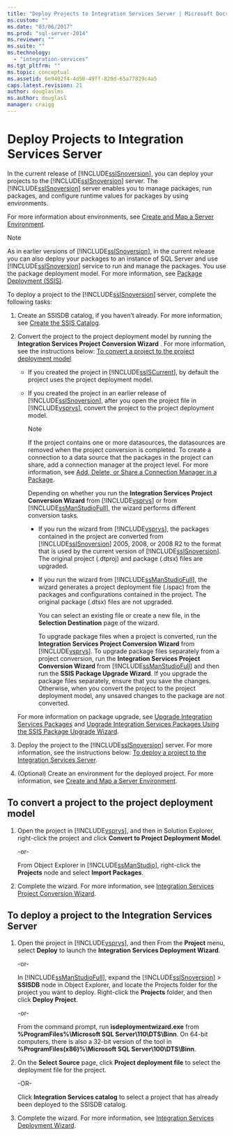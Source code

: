 ```yaml
---
title: "Deploy Projects to Integration Services Server | Microsoft Docs"
ms.custom: ""
ms.date: "03/06/2017"
ms.prod: "sql-server-2014"
ms.reviewer: ""
ms.suite: ""
ms.technology: 
  - "integration-services"
ms.tgt_pltfrm: ""
ms.topic: conceptual
ms.assetid: 6e9402f4-4d50-49ff-820d-65a77829c4a5
caps.latest.revision: 21
author: douglaslms
ms.author: douglasl
manager: craigg
---
```

# Deploy Projects to Integration Services Server
  In the current release of [!INCLUDE[ssISnoversion](../includes/ssisnoversion-md.md)], you can deploy your projects to the [!INCLUDE[ssISnoversion](../includes/ssisnoversion-md.md)] server. The [!INCLUDE[ssISnoversion](../includes/ssisnoversion-md.md)] server enables you to manage packages, run packages, and configure runtime values for packages by using environments.  
  
 For more information about environments, see [Create and Map a Server Environment](../../2014/integration-services/create-and-map-a-server-environment.md).  
  
> [!NOTE]  
>  As in earlier versions of [!INCLUDE[ssISnoversion](../includes/ssisnoversion-md.md)], in the current release you can also deploy your packages to an instance of SQL Server and use [!INCLUDE[ssISnoversion](../includes/ssisnoversion-md.md)] service to run and manage the packages. You use the package deployment model. For more information, see [Package Deployment &#40;SSIS&#41;](packages/legacy-package-deployment-ssis.md).  
  
 To deploy a project to the [!INCLUDE[ssISnoversion](../includes/ssisnoversion-md.md)] server, complete the following tasks:  
  
1.  Create an SSISDB catalog, if you haven’t already. For more information, see [Create the SSIS Catalog](catalog/ssis-catalog.md).  
  
2.  Convert the project to the project deployment model by running the **Integration Services Project Conversion Wizard** . For more information, see the instructions below: [To convert a project to the project deployment model](#convert)  
  
    -   If you created the project in [!INCLUDE[ssISCurrent](../includes/ssiscurrent-md.md)], by default the project uses the project deployment model.  
  
    -   If you created the project in an earlier release of [!INCLUDE[ssISnoversion](../includes/ssisnoversion-md.md)], after you open the project file in [!INCLUDE[vsprvs](../includes/vsprvs-md.md)], convert the project to the project deployment model.  
  
        > [!NOTE]  
        >  If the project contains one or more datasources, the datasources are removed when the project conversion is completed. To create a connection to a data source that the packages in the project can share, add a connection manager at the project level. For more information, see [Add, Delete, or Share a Connection Manager in a Package](../../2014/integration-services/add-delete-or-share-a-connection-manager-in-a-package.md).  
  
         Depending on whether you run the **Integration Services Project Conversion Wizard** from [!INCLUDE[vsprvs](../includes/vsprvs-md.md)] or from [!INCLUDE[ssManStudioFull](../includes/ssmanstudiofull-md.md)], the wizard performs different conversion tasks.  
  
        -   If you run the wizard from [!INCLUDE[vsprvs](../includes/vsprvs-md.md)], the packages contained in the project are converted from [!INCLUDE[ssISnoversion](../includes/ssisnoversion-md.md)] 2005, 2008, or 2008 R2 to the format that is used by the current version of [!INCLUDE[ssISnoversion](../includes/ssisnoversion-md.md)]. The original project (.dtproj) and package (.dtsx) files are upgraded.  
  
        -   If you run the wizard from [!INCLUDE[ssManStudioFull](../includes/ssmanstudiofull-md.md)], the wizard generates a project deployment file (.ispac) from the packages and configurations contained in the project. The original package (.dtsx) files are not upgraded.  
  
             You can select an existing file or create a new file, in the **Selection Destination** page of the wizard.  
  
             To upgrade package files when a project is converted, run the **Integration Services Project Conversion Wizard** from [!INCLUDE[vsprvs](../includes/vsprvs-md.md)]. To upgrade package files separately from a project conversion, run the **Integration Services Project Conversion Wizard** from [!INCLUDE[ssManStudioFull](../includes/ssmanstudiofull-md.md)] and then run the **SSIS Package Upgrade Wizard**. If you upgrade the package files separately, ensure that you save the changes. Otherwise, when you convert the project to the project deployment model, any unsaved changes to the package are not converted.  
  
     For more information on package upgrade, see [Upgrade Integration Services Packages](install-windows/upgrade-integration-services-packages.md) and [Upgrade Integration Services Packages Using the SSIS Package Upgrade Wizard](install-windows/upgrade-integration-services-packages-using-the-ssis-package-upgrade-wizard.md).  
  
3.  Deploy the project to the [!INCLUDE[ssISnoversion](../includes/ssisnoversion-md.md)] server. For more information, see the instructions below: [To deploy a project to the Integration Services Server](#deploy).  
  
4.  (Optional) Create an environment for the deployed project. For more information, see [Create and Map a Server Environment](../../2014/integration-services/create-and-map-a-server-environment.md).  
  
##  <a name="convert"></a> To convert a project to the project deployment model  
  
1.  Open the project in [!INCLUDE[vsprvs](../includes/vsprvs-md.md)], and then in Solution Explorer, right-click the project and click **Convert to Project Deployment Model**.  
  
     -or-  
  
     From Object Explorer in [!INCLUDE[ssManStudio](../includes/ssmanstudio-md.md)], right-click the **Projects** node and select **Import Packages**.  
  
2.  Complete the wizard. For more information, see [Integration Services Project Conversion Wizard](../../2014/integration-services/integration-services-project-conversion-wizard.md).  
  
##  <a name="deploy"></a> To deploy a project to the Integration Services Server  
  
1.  Open the project in [!INCLUDE[vsprvs](../includes/vsprvs-md.md)], and then From the **Project** menu, select **Deploy** to launch the **Integration Services Deployment Wizard**.  
  
     -or-  
  
     In [!INCLUDE[ssManStudioFull](../includes/ssmanstudiofull-md.md)], expand the [!INCLUDE[ssISnoversion](../includes/ssisnoversion-md.md)] > **SSISDB** node in Object Explorer, and locate the Projects folder for the project you want to deploy. Right-click the **Projects** folder, and then click **Deploy Project**.  
  
     -or-  
  
     From the command prompt, run **isdeploymentwizard.exe** from **%ProgramFiles%\Microsoft SQL Server\110\DTS\Binn**. On 64-bit computers, there is also a 32-bit version of the tool in **%ProgramFiles(x86)%\Microsoft SQL Server\100\DTS\Binn**.  
  
2.  On the **Select Source** page, click **Project deployment file** to select the deployment file for the project.  
  
     -OR-  
  
     Click **Integration Services catalog** to select a project that has already been deployed to the SSISDB catalog.  
  
3.  Complete the wizard. For more information, see [Integration Services Deployment Wizard](../../2014/integration-services/integration-services-deployment-wizard.md).  
  
  
